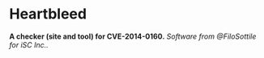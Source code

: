 # Heartbleed

**A checker (site and tool) for CVE-2014-0160.** *Software from @FiloSottile for iSC Inc..*
